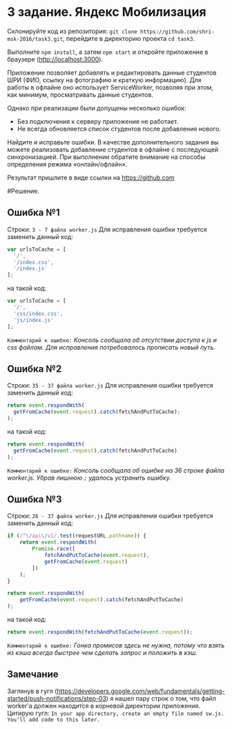 # 3 задание. Яндекс Мобилизация

Склонируйте код из репозитория: `git clone https://github.com/shri-msk-2016/task3.git`, перейдите в директорию проекта `cd task3`.

Выполните `npm install`, а затем `npm start` и откройте приложение в браузере (<http://localhost:3000>).

Приложение позволяет добавлять и редактировать данные студентов ШРИ (ФИО, ссылку на фотографию и краткую информацию). Для работы в офлайне оно использует ServiceWorker, позволяя при этом, как минимум, просматривать данные студентов.

Однако при реализации были допущены несколько ошибок:

* Без подключения к серверу приложение не работает.
* Не всегда обновляется список студентов после добавления нового.

Найдите и исправьте ошибки. В качестве дополнительного задания вы можете реализовать добавление студентов в офлайне с последующей синхронизацией. При выполнении обратите внимание на способы определения режима «онлайн/офлайн».

Результат пришлите в виде ссылки на https://github.com

#Решение.

## Ошибка №1
Строки: `3 - 7 файла worker.js`
Для исправления ошибки требуется заменить данный код:
```javascript
var urlsToCache = [
  '/',
  '/index.css',
  '/index.js'
];
```
на такой код:
```javascript
var urlsToCache = [
  '/',
  'css/index.css',
  'js/index.js'
];
```
`Комментарий к ошибке:`
_Консоль сообщала об отсутствии доступа к js и css файлам. Для исправления потребовалось прописать новый путь._

## Ошибка №2
Строки: `35 - 37 файла worker.js`
Для исправления ошибки требуется заменить данный код:
```javascript
return event.respondWith(
  getFromCache(event.request).catch(fetchAndPutToCache);
);
```
на такой код:
```javascript
return event.respondWith(
  getFromCache(event.request).catch(fetchAndPutToCache)
);
```
`Комментарий к ошибке:`
_Консоль сообщала об ошибке на 36 строке файла worker.js. Убрав лишнюю `;` удалось устранить ошибку._

## Ошибка №3
Строки: `26 - 37 файла worker.js`
Для исправления ошибки требуется заменить данный код:
```javascript
if (/^\/api\/v1/.test(requestURL.pathname)) {
    return event.respondWith(
        Promise.race([
            fetchAndPutToCache(event.request),
            getFromCache(event.request)
        ])
    );
}

return event.respondWith(
    getFromCache(event.request).catch(fetchAndPutToCache)
);
```
на такой код:
```javascript
return event.respondWith(fetchAndPutToCache(event.request));
```
`Комментарий к ошибке:`
_Гонка промисов здесь не нужна, потому что взять из кэша всегда быстрее чем сделать запрос и положить в кэш._

## Замечание
Заглянув в гугл (https://developers.google.com/web/fundamentals/getting-started/push-notifications/step-03) я нашел пару строк о том, что файл worker'а должен находится в корневой директории приложения. 
Цитирую гугл: `In your app directory, create an empty file named sw.js. You’ll add code to this later.`

